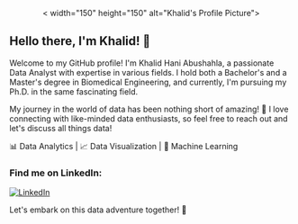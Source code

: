 <p align="center">
  < width="150" height="150" alt="Khalid's Profile Picture">
</p>

## Hello there, I'm Khalid! 👋

Welcome to my GitHub profile! I'm Khalid Hani Abushahla, a passionate Data Analyst with expertise in various fields. I hold both a Bachelor's and a Master's degree in Biomedical Engineering, and currently, I'm pursuing my Ph.D. in the same fascinating field.

My journey in the world of data has been nothing short of amazing! 🚀 I love connecting with like-minded data enthusiasts, so feel free to reach out and let's discuss all things data!

📊 Data Analytics | 📈 Data Visualization | 🧠 Machine Learning

### Find me on LinkedIn:
[![LinkedIn](https://img.shields.io/badge/LinkedIn-Khalid%20Hani%20Abushahla-blue?style=for-the-badge&logo=linkedin)](https://www.linkedin.com/in/khalid-hani-abushahla/)

Let's embark on this data adventure together! 🌟
